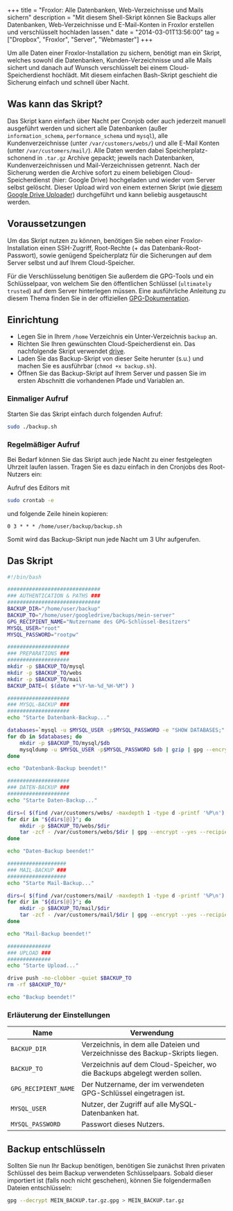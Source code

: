+++
title       = "Froxlor: Alle Datenbanken, Web-Verzeichnisse und Mails sichern"
description = "Mit diesem Shell-Skript können Sie Backups aller Datenbanken, Web-Verzeichnisse und E-Mail-Konten in Froxlor erstellen und verschlüsselt hochladen lassen."
date        = "2014-03-01T13:56:00"
tag         = ["Dropbox", "Froxlor", "Server", "Webmaster"]
+++

Um alle Daten einer Froxlor-Installation zu sichern, benötigt man ein Skript, welches sowohl die Datenbanken, Kunden-Verzeichnisse und alle Mails sichert und danach auf Wunsch verschlüsselt bei einem Cloud-Speicherdienst hochlädt. Mit diesem einfachen Bash-Skript geschieht die Sicherung einfach und schnell über Nacht.

<!--more-->

## Was kann das Skript?
Das Skript kann einfach über Nacht per Cronjob oder auch jederzeit manuell ausgeführt werden und sichert alle Datenbanken (außer `information_schema`, `performance_schema` und `mysql`), alle Kundenverzeichnisse (unter `/var/customers/webs/`) und alle E-Mail Konten (unter `/var/customers/mail/`).
Alle Daten werden dabei Speicherplatz-schonend in `.tar.gz` Archive gepackt; jeweils nach Datenbanken, Kundenverzeichnissen und Mail-Verzeichnissen getrennt.
Nach der Sicherung werden die Archive sofort zu einem beliebigen Cloud-Speicherdienst (hier: Google Drive) hochgeladen und wieder vom Server selbst gelöscht. Dieser Upload wird von einem externen Skript (wie [diesem Google Drive Uploader](https://github.com/odeke-em/drive)) durchgeführt und kann beliebig ausgetauscht werden.

## Voraussetzungen
Um das Skript nutzen zu können, benötigen Sie neben einer Froxlor-Installation einen SSH-Zugriff, Root-Rechte (+ das Datenbank-Root-Passwort), sowie genügend Speicherplatz für die Sicherungen auf dem Server selbst und auf Ihrem Cloud-Speicher.

Für die Verschlüsselung benötigen Sie außerdem die GPG-Tools und ein Schlüsselpaar, von welchem Sie den öffentlichen Schlüssel (`ultimately trusted`) auf dem Server hinterlegen müssen. Eine ausführliche Anleitung zu diesem Thema finden Sie in der offiziellen [GPG-Dokumentation](https://www.gnupg.org/gph/en/manual.html).

## Einrichtung
* Legen Sie in Ihrem `/home` Verzeichnis ein Unter-Verzeichnis `backup` an.
* Richten Sie Ihren gewünschten Cloud-Speicherdienst ein. Das nachfolgende Skript verwendet [drive](https://github.com/odeke-em/drive).
* Laden Sie das Backup-Skript von dieser Seite herunter (s.u.) und machen Sie es ausführbar (`chmod +x backup.sh`).
* Öffnen Sie das Backup-Skript auf Ihrem Server und passen Sie im ersten Abschnitt die vorhandenen Pfade und Variablen an.

### Einmaliger Aufruf
Starten Sie das Skript einfach durch folgenden Aufruf:
```bash
sudo ./backup.sh
```

### Regelmäßiger Aufruf
Bei Bedarf können Sie das Skript auch jede Nacht zu einer festgelegten Uhrzeit laufen lassen. Tragen Sie es dazu einfach in den Cronjobs des Root-Nutzers ein:

Aufruf des Editors mit
```bash
sudo crontab -e
```
und folgende Zeile hinein kopieren:
```
0 3 * * * /home/user/backup/backup.sh
```

Somit wird das Backup-Skript nun jede Nacht um 3 Uhr aufgerufen.

## Das Skript
```bash
#!/bin/bash

##############################
### AUTHENTICATION & PATHS ###
##############################
BACKUP_DIR="/home/user/backup"
BACKUP_TO="/home/user/googledrive/backups/mein-server"
GPG_RECIPIENT_NAME="Nutzername des GPG-Schlüssel-Besitzers"
MYSQL_USER="root"
MYSQL_PASSWORD="rootpw"

####################
### PREPARATIONS ###
####################
mkdir -p $BACKUP_TO/mysql
mkdir -p $BACKUP_TO/webs
mkdir -p $BACKUP_TO/mail
BACKUP_DATE=( $(date +"%Y-%m-%d_%H-%M") )

####################
### MYSQL-BACKUP ###
####################
echo "Starte Datenbank-Backup..."

databases=`mysql -u $MYSQL_USER -p$MYSQL_PASSWORD -e "SHOW DATABASES;" | grep -Ev "(Database|information_schema|performance_schema|mysql)"`
for db in $databases; do
	mkdir -p $BACKUP_TO/mysql/$db
	mysqldump -u $MYSQL_USER -p$MYSQL_PASSWORD $db | gzip | gpg --encrypt --yes --recipient "$GPG_RECIPIENT_NAME" --output $BACKUP_TO/mysql/$db/$BACKUP_DATE.sql.gz.gpg
done

echo "Datenbank-Backup beendet!"

####################
### DATEN-BACKUP ###
####################
echo "Starte Daten-Backup..."

dirs=( $(find /var/customers/webs/ -maxdepth 1 -type d -printf '%P\n') )
for dir in "${dirs[@]}"; do
	mkdir -p $BACKUP_TO/webs/$dir
	tar -zcf - /var/customers/webs/$dir | gpg --encrypt --yes --recipient "$GPG_RECIPIENT_NAME" --output $BACKUP_TO/webs/$dir/$BACKUP_DATE.tar.gz.gpg
done

echo "Daten-Backup beendet!"

###################
### MAIL-BACKUP ###
###################
echo "Starte Mail-Backup..."

dirs=( $(find /var/customers/mail/ -maxdepth 1 -type d -printf '%P\n') )
for dir in "${dirs[@]}"; do
	mkdir -p $BACKUP_TO/mail/$dir
	tar -zcf - /var/customers/mail/$dir | gpg --encrypt --yes --recipient "$GPG_RECIPIENT_NAME" --output $BACKUP_TO/mail/$dir/$BACKUP_DATE.tar.gz.gpg
done

echo "Mail-Backup beendet!"

##############
### UPLOAD ###
##############
echo "Starte Upload..."

drive push -no-clobber -quiet $BACKUP_TO
rm -rf $BACKUP_TO/*

echo "Backup beendet!"
```

### Erläuterung der Einstellungen
| Name                 | Verwendung                                                                    |
|----------------------|-------------------------------------------------------------------------------|
| `BACKUP_DIR`         | Verzeichnis, in dem alle Dateien und Verzeichnisse des Backup-Skripts liegen. |
| `BACKUP_TO`          | Verzeichnis auf dem Cloud-Speicher, wo die Backups abgelegt werden sollen.    |
| `GPG_RECIPIENT_NAME` | Der Nutzername, der im verwendeten GPG-Schlüssel eingetragen ist.             |
| `MYSQL_USER`         | Nutzer, der Zugriff auf alle MySQL-Datenbanken hat.                           |
| `MYSQL_PASSWORD`     | Passwort dieses Nutzers.                                                      |

## Backup entschlüsseln
Sollten Sie nun Ihr Backup benötigen, benötigen Sie zunächst Ihren privaten Schlüssel des beim Backup verwendeten Schlüsselpaars. Sobald dieser importiert ist (falls noch nicht geschehen), können Sie folgendermaßen Dateien entschlüsseln:
```bash
gpg --decrypt MEIN_BACKUP.tar.gz.gpg > MEIN_BACKUP.tar.gz
```
